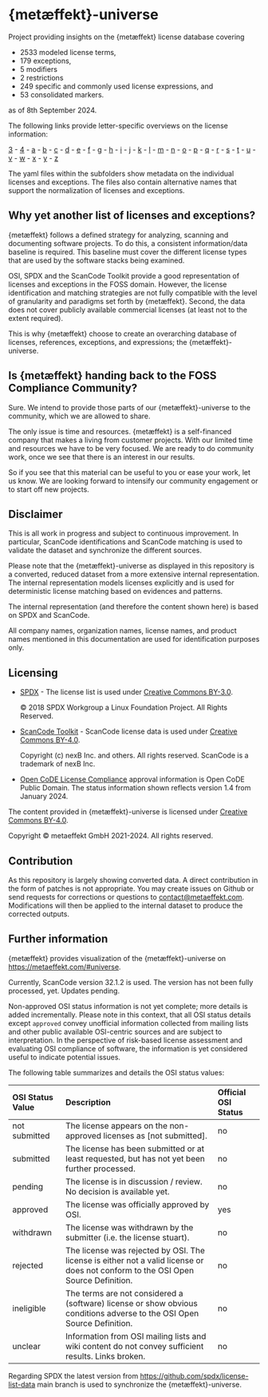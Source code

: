 # {metæffekt}-universe
Project providing insights on the {metæffekt} license database covering

* 2533 modeled license terms,
* 179 exceptions,
* 5 modifiers
* 2 restrictions
* 249 specific and commonly used license expressions, and
* 53 consolidated markers.

as of 8th September 2024.

The following links provide letter-specific overviews on the license information:

[3](src/main/resources/ae-universe/[3]/README.md) -
[4](src/main/resources/ae-universe/[4]/README.md) -
[a](src/main/resources/ae-universe/[a]/README.md) -
[b](src/main/resources/ae-universe/[b]/README.md) -
[c](src/main/resources/ae-universe/[c]/README.md) -
[d](src/main/resources/ae-universe/[d]/README.md) -
[e](src/main/resources/ae-universe/[e]/README.md) -
[f](src/main/resources/ae-universe/[f]/README.md) -
[g](src/main/resources/ae-universe/[g]/README.md) -
[h](src/main/resources/ae-universe/[h]/README.md) -
[i](src/main/resources/ae-universe/[i]/README.md) -
[j](src/main/resources/ae-universe/[j]/README.md) -
[k](src/main/resources/ae-universe/[k]/README.md) -
[l](src/main/resources/ae-universe/[l]/README.md) -
[m](src/main/resources/ae-universe/[m]/README.md) -
[n](src/main/resources/ae-universe/[n]/README.md) -
[o](src/main/resources/ae-universe/[o]/README.md) -
[p](src/main/resources/ae-universe/[p]/README.md) -
[q](src/main/resources/ae-universe/[q]/README.md) -
[r](src/main/resources/ae-universe/[r]/README.md) -
[s](src/main/resources/ae-universe/[s]/README.md) -
[t](src/main/resources/ae-universe/[t]/README.md) -
[u](src/main/resources/ae-universe/[u]/README.md) -
[v](src/main/resources/ae-universe/[v]/README.md) -
[w](src/main/resources/ae-universe/[w]/README.md) -
[x](src/main/resources/ae-universe/[x]/README.md) -
[y](src/main/resources/ae-universe/[y]/README.md) -
[z](src/main/resources/ae-universe/[z]/README.md)

The yaml files within the subfolders show metadata on the individual licenses and exceptions.
The files also contain alternative names that support the normalization of licenses and exceptions.

## Why yet another list of licenses and exceptions?
{metæffekt} follows a defined strategy for analyzing, scanning and documenting software projects. To do this, a 
consistent information/data baseline is required. This baseline must cover the different license types that are used
by the software stacks being examined.

OSI, SPDX and the ScanCode Toolkit provide a good representation of licenses and exceptions in the FOSS domain. 
However, the license identification and matching strategies are not fully compatible with
the level of granularity and paradigms set forth by {metæffekt}. Second, the data does not cover publicly
available commercial licenses (at least not to the extent required).

This is why {metæffekt} choose to create an overarching database of licenses, 
references, exceptions, and expressions; the {metæffekt}-universe.

## Is {metæffekt} handing back to the FOSS Compliance Community?
Sure. We intend to provide those parts of our {metæffekt}-universe to the community, which we are allowed to share.

The only issue is time and resources. {metæffekt} is a self-financed company that makes a
living from customer projects. With our limited time and resources we have to be very focused. 
We are ready to do community work, once we see that there is an interest in our results.

So if you see that this material can be useful to you or ease your work, let us know. We are looking forward to
intensify our community engagement or to start off new projects.

## Disclaimer

This is all work in progress and subject to continuous improvement. In particular, ScanCode identifications and
ScanCode matching is used to validate the dataset and synchronize the different sources.

Please note that the {metæffekt}-universe as displayed in this repository is a converted, reduced
dataset from a more extensive internal representation. The internal representation models licenses
explicitly and is used for deterministic license matching based on evidences and patterns.

The internal representation (and therefore the content shown here) is based on SPDX and ScanCode.

All company names, organization names, license names, and product names mentioned in this documentation
are used for identification purposes only.

## Licensing

- [SPDX](https://spdx.org/licenses/) - The license list is used under 
  [Creative Commons BY-3.0](http://spdx.org/licenses/CC-BY-3.0).
  
  © 2018 SPDX Workgroup a Linux Foundation Project. All Rights Reserved.

- [ScanCode Toolkit](https://github.com/nexB/scancode-toolkit) - ScanCode license data is used under 
  [Creative Commons BY-4.0](https://github.com/nexB/scancode-toolkit/blob/develop/cc-by-4.0.LICENSE).

  Copyright (c) nexB Inc. and others. All rights reserved.
  ScanCode is a trademark of nexB Inc.

- [Open CoDE License Compliance](https://wikijs.opencode.de/de/Hilfestellungen_und_Richtlinien/Lizenzcompliance) 
  approval information is Open CoDE Public Domain. The status information shown reflects version 1.4 from
  January 2024.

The content provided in {metæffekt}-universe is licensed under [Creative Commons BY-4.0](LICENSE).

Copyright © metaeffekt GmbH 2021-2024. All rights reserved.

## Contribution
As this repository is largely showing converted data. A direct contribution in the form of patches is
not appropriate. You may create issues on Github or send requests for corrections or questions 
to [contact@metaeffekt.com](mailto:contact@metaeffekt.com). Modifications will then be applied to the 
internal dataset to produce the corrected outputs.

## Further information
{metæffekt} provides visualization of the {metæffekt}-universe on https://metaeffekt.com/#universe.

Currently, ScanCode version 32.1.2 is used. The version has not been fully processed, yet. Updates pending.

Non-approved OSI status information is not yet complete; more details is added incrementally.
Please note in this context, that all OSI status details except `approved` convey unofficial information collected
from mailing lists and other public available OSI-centric sources and are subject to interpretation. In the perspective
of risk-based license assessment and evaluating OSI compliance of software, the information is yet considered useful to
indicate potential issues. 

The following table summarizes and details the OSI status values:

| OSI Status Value | Description                                                                                                                       | Official OSI Status |
|:-----------------|:----------------------------------------------------------------------------------------------------------------------------------|:--------------------|
| not submitted    | The license appears on the non-approved licenses as [not submitted].                                                              | no                  |
| submitted        | The license has been submitted or at least requested, but has not yet been further processed.                                     | no                  |
| pending          | The license is in discussion / review. No decision is available yet.                                                              | no                  |
| approved         | The license was officially approved by OSI.                                                                                       | yes                 |
| withdrawn        | The license was withdrawn by the submitter (i.e. the license stuart).                                                             | no                  |
| rejected         | The license was rejected by OSI. The license is either not a valid license or does not conform to the OSI Open Source Definition. | no                  |
| ineligible       | The terms are not considered a (software) license or show obvious conditions adverse to the OSI Open Source Definition.           | no                  |
| unclear          | Information from OSI mailing lists and wiki content do not convey sufficient results. Links broken.                               | no                  |

Regarding SPDX the latest version from https://github.com/spdx/license-list-data
main branch is used to synchronize the {metæffekt}-universe.
